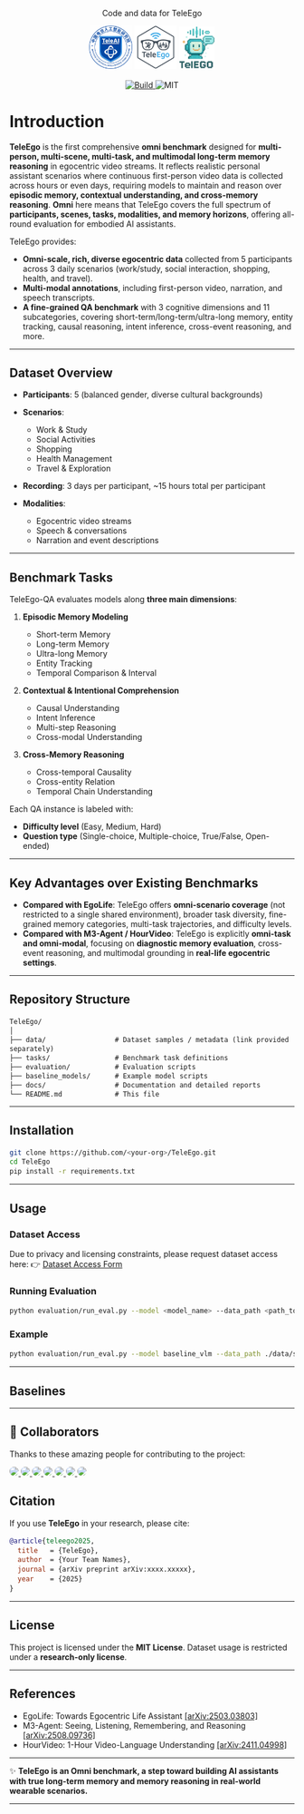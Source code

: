 <p align="center">
Code and data for TeleEgo
    </br>
    <div align="center">
      <img src="figs/TeleAI.jpg" alt="Logo" style="width:15%; height:15%;">
      <img src="figs/TeleEgo.png" alt="Logo" style="width:15%; height:15%;">
      <img src="figs/TelEGO.jpg" alt="Logo" style="width:12.5%; height:12.5%;">
    </div>
    </br>
    <div align="center">
        <a href="https://www.python.org/">
            <img alt="Build" src="https://img.shields.io/badge/Python-3.10+-1f425f.svg?color=purple">
        </a>
        <a>
            <img alt="MIT" src="https://img.shields.io/badge/License-MIT-yellow">
        </a>
    </div>
</p>

# Introduction

**TeleEgo** is the first comprehensive **omni benchmark** designed for **multi-person, multi-scene, multi-task, and multimodal long-term memory reasoning** in egocentric video streams.
It reflects realistic personal assistant scenarios where continuous first-person video data is collected across hours or even days, requiring models to maintain and reason over **episodic memory, contextual understanding, and cross-memory reasoning**. **Omni** here means that TeleEgo covers the full spectrum of **participants, scenes, tasks, modalities, and memory horizons**, offering all-round evaluation for embodied AI assistants.

TeleEgo provides:

* **Omni-scale, rich, diverse egocentric data** collected from 5 participants across 3 daily scenarios (work/study, social interaction, shopping, health, and travel).
* **Multi-modal annotations**, including first-person video, narration, and speech transcripts.
* **A fine-grained QA benchmark** with 3 cognitive dimensions and 11 subcategories, covering short-term/long-term/ultra-long memory, entity tracking, causal reasoning, intent inference, cross-event reasoning, and more.

---

## Dataset Overview

* **Participants**: 5 (balanced gender, diverse cultural backgrounds)
* **Scenarios**:

  * Work & Study
  * Social Activities
  * Shopping
  * Health Management
  * Travel & Exploration
* **Recording**: 3 days per participant, \~15 hours total per participant
* **Modalities**:

  * Egocentric video streams
  * Speech & conversations
  * Narration and event descriptions

---

## Benchmark Tasks

TeleEgo-QA evaluates models along **three main dimensions**:

1. **Episodic Memory Modeling**

   * Short-term Memory
   * Long-term Memory
   * Ultra-long Memory
   * Entity Tracking
   * Temporal Comparison & Interval

2. **Contextual & Intentional Comprehension**

   * Causal Understanding
   * Intent Inference
   * Multi-step Reasoning
   * Cross-modal Understanding

3. **Cross-Memory Reasoning**

   * Cross-temporal Causality
   * Cross-entity Relation
   * Temporal Chain Understanding

Each QA instance is labeled with:

* **Difficulty level** (Easy, Medium, Hard)
* **Question type** (Single-choice, Multiple-choice, True/False, Open-ended)

---

## Key Advantages over Existing Benchmarks

* **Compared with EgoLife**: TeleEgo offers **omni-scenario coverage** (not restricted to a single shared environment), broader task diversity, fine-grained memory categories, multi-task trajectories, and difficulty levels.
* **Compared with M3-Agent / HourVideo**: TeleEgo is explicitly **omni-task and omni-modal**, focusing on **diagnostic memory evaluation**, cross-event reasoning, and multimodal grounding in **real-life egocentric settings**.

---

## Repository Structure

```
TeleEgo/
│
├── data/                 # Dataset samples / metadata (link provided separately)
├── tasks/                # Benchmark task definitions
├── evaluation/           # Evaluation scripts
├── baseline_models/      # Example model scripts
├── docs/                 # Documentation and detailed reports
└── README.md             # This file
```

---

## Installation

```bash
git clone https://github.com/<your-org>/TeleEgo.git
cd TeleEgo
pip install -r requirements.txt
```

---

## Usage

### Dataset Access

Due to privacy and licensing constraints, please request dataset access here:
👉 [Dataset Access Form](https://your-dataset-link)

### Running Evaluation

```bash
python evaluation/run_eval.py --model <model_name> --data_path <path_to_data>
```

### Example

```bash
python evaluation/run_eval.py --model baseline_vlm --data_path ./data/sample
```

---

## Baselines

---

## 🤝 Collaborators

Thanks to these amazing people for contributing to the project:

<a href="https://github.com/rebeccaeexu">
  <img src="https://avatars.githubusercontent.com/rebeccaeexu" width="60px" style="border-radius:50%" />
</a>
<a href="https://github.com/DavisWANG0">
  <img src="https://avatars.githubusercontent.com/DavisWANG0" width="60px" style="border-radius:50%" />
</a>
<a href="https://github.com/H-oliday">
  <img src="https://avatars.githubusercontent.com/H-oliday" width="60px" style="border-radius:50%" />
</a>
<a href="https://github.com/Xiaolong-RRL">
  <img src="https://avatars.githubusercontent.com/Xiaolong-RRL" width="60px" style="border-radius:50%" />
</a>
<a href="https://github.com/Programmergg">
  <img src="https://avatars.githubusercontent.com/Programmergg" width="60px" style="border-radius:50%" />
</a>
<a href="https://github.com/cocowy1">
  <img src="https://avatars.githubusercontent.com/cocowy1" width="60px" style="border-radius:50%" />
</a>
<a href="https://github.com/chxy95">
  <img src="https://avatars.githubusercontent.com/chxy95" width="60px" style="border-radius:50%" />
</a>


## Citation

If you use **TeleEgo** in your research, please cite:

```bibtex
@article{teleego2025,
  title   = {TeleEgo},
  author  = {Your Team Names},
  journal = {arXiv preprint arXiv:xxxx.xxxxx},
  year    = {2025}
}
```

---

## License

This project is licensed under the **MIT License**.
Dataset usage is restricted under a **research-only license**.

---

## References

* EgoLife: Towards Egocentric Life Assistant [\[arXiv:2503.03803\]](https://arxiv.org/abs/2503.03803)
* M3-Agent: Seeing, Listening, Remembering, and Reasoning [\[arXiv:2508.09736\]](https://arxiv.org/abs/2508.09736)
* HourVideo: 1-Hour Video-Language Understanding [\[arXiv:2411.04998\]](https://arxiv.org/abs/2411.04998)

---

✨ **TeleEgo is an Omni benchmark, a step toward building AI assistants with true long-term memory and memory reasoning in real-world wearable scenarios.**

---
